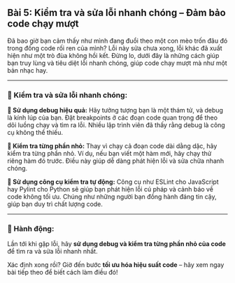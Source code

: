 ## Bài 5: Kiểm tra và sửa lỗi nhanh chóng – Đảm bảo code chạy mượt

Đã bao giờ bạn cảm thấy như mình đang đuổi theo một con mèo trốn đâu đó trong đống code rối ren của mình? Lỗi này sửa chưa xong, lỗi khác đã xuất hiện như một trò đùa không hồi kết. Đừng lo, dưới đây là những cách giúp bạn truy lùng và tiêu diệt lỗi nhanh chóng, giúp code chạy mượt mà như một bản nhạc hay.

---

### 📌 Kiểm tra và sửa lỗi nhanh chóng:

**🔹 Sử dụng debug hiệu quả:**
Hãy tưởng tượng bạn là một thám tử, và debug là kính lúp của bạn. Đặt breakpoints ở các đoạn code quan trọng để theo dõi luồng chạy và tìm ra lỗi. Nhiều lập trình viên đã thấy rằng debug là công cụ không thể thiếu.

**🔹 Kiểm tra từng phần nhỏ:**
Thay vì chạy cả đoạn code dài dằng dặc, hãy kiểm tra từng phần nhỏ. Ví dụ, nếu bạn viết một hàm mới, hãy chạy thử riêng hàm đó trước. Điều này giúp dễ dàng phát hiện lỗi và sửa chữa nhanh chóng.

**🔹 Sử dụng công cụ kiểm tra tự động:**
Công cụ như ESLint cho JavaScript hay Pylint cho Python sẽ giúp bạn phát hiện lỗi cú pháp và cảnh báo về code không tối ưu. Chúng như những người bạn đồng hành đáng tin cậy, giúp bạn duy trì chất lượng code.

---

### 🚀 Hành động:

Lần tới khi gặp lỗi, hãy **sử dụng debug và kiểm tra từng phần nhỏ của code** để tìm ra và sửa lỗi nhanh nhất.

Xác định xong rồi? Giờ đến bước **tối ưu hóa hiệu suất code** – hãy xem ngay bài tiếp theo để biết cách làm điều đó!